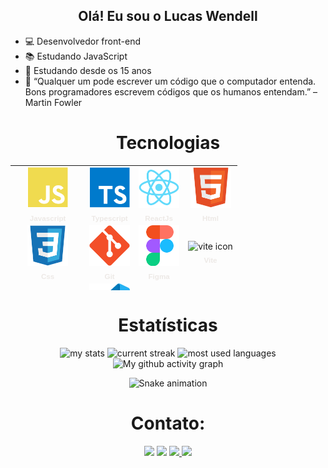 <h2 align='center'>Olá! Eu sou o Lucas Wendell</h2>

- 💻 Desenvolvedor front-end
- 📚 Estudando JavaScript
- 🧠 Estudando desde os 15 anos
- 📍 “Qualquer um pode escrever um código que o computador entenda. Bons programadores escrevem códigos que os humanos entendam.” – Martin Fowler

<h1 align='center'>Tecnologias</h1>

<table align="center" style="overflow: scroll; max-height: 200px">
			<tr>
				<td align="center">
					<img
						src="https://raw.githubusercontent.com/devicons/devicon/1119b9f84c0290e0f0b38982099a2bd027a48bf1/icons/javascript/javascript-plain.svg"
						width="65px"
						alt="javascript icon"
					/><br />
					<sub style="font-family: sans-serif; font-weight: 700; color: #ede9e6"
						>Javascript</sub
					>
				</td>
				<td align="center">
					<img
						src="https://raw.githubusercontent.com/devicons/devicon/1119b9f84c0290e0f0b38982099a2bd027a48bf1/icons/typescript/typescript-plain.svg"
						width="65px"
						alt="typescript icon"
					/><br />
					<sub style="font-family: sans-serif; font-weight: 700; color: #ede9e6"
						>Typescript</sub
					>
				</td>
				<td align="center">
					<img
						src="https://raw.githubusercontent.com/devicons/devicon/1119b9f84c0290e0f0b38982099a2bd027a48bf1/icons/react/react-original.svg"
						width="65px"
						alt="react icon"
					/><br />
					<sub style="font-family: sans-serif; font-weight: 700; color: #ede9e6"
						>ReactJs</sub
					>
				</td>
				<td align="center">
					<img
						src="https://raw.githubusercontent.com/devicons/devicon/1119b9f84c0290e0f0b38982099a2bd027a48bf1/icons/html5/html5-original.svg"
						width="65px"
						alt="html icon"
					/><br />
					<sub style="font-family: sans-serif; font-weight: 700; color: #ede9e6"
						>Html</sub
					>
				</td>
			</tr>
			<tr>
				<td align="center">
					<img
						src="https://raw.githubusercontent.com/devicons/devicon/1119b9f84c0290e0f0b38982099a2bd027a48bf1/icons/css3/css3-original.svg"
						width="65px"
						alt="css icon"
					/><br />
					<sub style="font-family: sans-serif; font-weight: 700; color: #ede9e6"
						>Css</sub
					>
				</td>
				<td align="center">
					<img
						src="https://raw.githubusercontent.com/devicons/devicon/1119b9f84c0290e0f0b38982099a2bd027a48bf1/icons/git/git-plain.svg"
						width="65px"
						alt="git icon"
					/><br />
					<sub style="font-family: sans-serif; font-weight: 700; color: #ede9e6"
						>Git</sub
					>
				</td>
				<td align="center">
					<img
						src="https://raw.githubusercontent.com/devicons/devicon/1119b9f84c0290e0f0b38982099a2bd027a48bf1/icons/figma/figma-original.svg"
						width="65px"
						alt="figma icon"
					/><br />
					<sub style="font-family: sans-serif; font-weight: 700; color: #ede9e6"
						>Figma</sub
					>
				</td>
				<td align="center">
					<img
						src="https://skillicons.dev/icons?i=vite"
						width="65px"
						alt="vite icon"
					/><br />
					<sub style="font-family: sans-serif; font-weight: 700; color: #ede9e6"
						>Vite</sub
					>
				</td>
			</tr>
			<tr>
				<td align="center">
					<img
						src="https://skillicons.dev/icons?i=postman"
						width="65px"
						alt="postman icon"
					/><br />
					<sub style="font-family: sans-serif; font-weight: 700; color: #ede9e6"
						>Postman</sub
					>
				</td>
				<td align="center">
					<img
						src="https://raw.githubusercontent.com/devicons/devicon/1119b9f84c0290e0f0b38982099a2bd027a48bf1/icons/vscode/vscode-original.svg"
						width="65px"
						alt="vscode icon"
					/><br />
					<sub style="font-family: sans-serif; font-weight: 700; color: #ede9e6"
						>VSCode</sub
					>
				</td>
			</tr>
</table>

<h1 align='center'>Estatísticas</h1>

<div align="center">
  <img height="180em" src="https://github-readme-stats.vercel.app/api?username=lucas-wendell&show_icons=true&bg_color=EDE9E6&title_color=1B3849&icon_color=FF6F4A&border_color=1B3849&hide=issues,contribs" alt='my stats'/>

  <img height="180em" src="https://streak-stats.demolab.com?user=lucas-wendell&background=EDE9E6&border=1B3849&fire=FF6F4A&stroke=1B3849&ring=1B3849&currStreakNum=FF6F4A&sideNums=FF6F4A&currStreakLabel=1B3849&sideLabels=1B3849&dates=1B3849" alt='current streak' />

   <img height="180em" src="https://github-readme-stats.vercel.app/api/top-langs/?username=lucas-wendell&layout=compact&title_color=1B3849&border_color=1B3849&bg_color=EDE9E6" alt='most used languages'/>
   
   <img height='180em' src='https://github-readme-activity-graph.cyclic.app/graph?username=lucas-wendell&bg_color=ede9e6&color=1b3849&line=1b3849&point=ff6f4a&area=true&hide_border=true' alt='My github activity graph'/>

![Snake animation](https://github.com/lucas-wendell/lucas-wendell/blob/output/github-contribution-grid-snake.svg)

</div>

<h1 align='center'>Contato:</h1>
<div align='center'>
	<a href="https://www.instagram.com/lucas.wen_/" target="_blank"
			><img
				src="https://img.shields.io/badge/-Instagram-%23E4405F?style=for-the-badge&logo=instagram&logoColor=white"
				target="_blank"
		/></a>
		<a href="https://www.linkedin.com/in/lucas-wendell/" target="_blank"
			><img
				src="https://img.shields.io/badge/-LinkedIn-%230077B5?style=for-the-badge&logo=linkedin&logoColor=white"
				target="_blank"
		/></a>
		<a href="mailto:lucaswhendellf@gmail.com" target="_blank">
			<img
				src="https://img.shields.io/badge/Gmail-D14836?style=for-the-badge&logo=gmail&logoColor=white"
				target="_blank"
			/>
		</a>
		<a href="https://t.me/lucas_wll" target="_blank">
			<img
				src="https://img.shields.io/badge/Telegram-2CA5E0?style=for-the-badge&logo=telegram&logoColor=white"
				target="_blank"
			/>
		</a>


</div>
